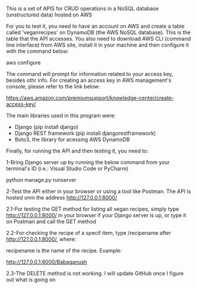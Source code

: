 This is a set of APIS for CRUD operations in a NoSQL database (unstructured data) hosted on AWS

For you to test it, you need to have an account on AWS and create a table called 'veganrecipes' on DynamoDB (the AWS NoSQL database). This is the table that the API accesses. You also need to download AWS CLI (command line interface) from AWS site, install it in your machine and then configure it with the command below:

aws configure

The command will prompt for information related to your access key, besides othr info. For creating an access key in AWS management's console, please refer to the link below:

https://aws.amazon.com/premiumsupport/knowledge-center/create-access-key/


The main libraries used in this program were:

- Django (pip install django)
- Django REST framework (pip install djangorestframework)
- Boto3, the library for acessing AWS DynamoDB

Finally, for running the API and then testing it, you need to:

1-Bring Django server up by running the below command from your terminal's ID (i.e.: Visual Studio Code or PyCharm)

python manage.py runserver

2-Test the API either in your browser or using a tool like Postman. The API is hosted onm the address http://127.0.0.1:8000/

2.1-For testing the GET method for listing all vegan recipes, simply type http://127.0.0.1:8000/ in your browser if your Django server is up, or type it on Postman and call the GET method

2.2-For checking the recipe of a specif item, type /recipename after http://127.0.0.1:8000/, where:

recipename is the name of the recipe. Example:

http://127.0.0.1:8000/Babaganush

2.3-The DELETE method is not working. I will update GitHub once I figure out what is going on